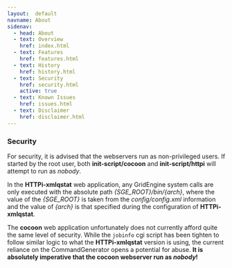 ```yaml
---
layout:  default
navname: About
sidenav:
  - head: About
  - text: Overview
    href: index.html
  - text: Features
    href: features.html
  - text: History
    href: history.html
  - text: Security
    href: security.html
    active: true
  - text: Known Issues
    href: issues.html
  - text: Disclaimer
    href: disclaimer.html
---
```


### Security

For security, it is advised that the webservers run as non-privileged users.
If started by the root user, both **init-script/cocoon** and
**init-script/httpi** will attempt to run as *nobody*.

In the **HTTPi-xmlqstat** web application, any GridEngine system calls are
only executed with the absolute path *{SGE_ROOT}/bin/{arch}*, where the
value of the *{SGE_ROOT}* is taken from the *config/config.xml* information
and the value of *{arch}* is that specified during the configuration of
**HTTPi-xmlqstat**.

The **cocoon** web application unfortunately does not currently afford quite
the same level of security. While the `jobinfo` cgi script has been tighten
to follow similar logic to what the **HTTPi-xmlqstat** version is using,
the current reliance on the CommandGenerator opens a potential for abuse.
**It is absolutely imperative that the cocoon webserver run as *nobody*!**

